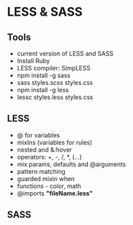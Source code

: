 # LESS & SASS

## Tools

* current version of LESS and SASS
* Install Ruby
* LESS compiler: SimpLESS
* npm install -g sass
* sass styles.scss styles.css
* npm install -g less
* lessc styles.less styles.css

## LESS

* @ for variables
* mixIns (variables for rules)
* nested and &:hover
* operators: +, -, /, *, (...)
* mix params, defaults and @arguments
* pattern matching
* guarded mixin when
* functions - color, math
* @imports __"fileName.less"__

## SASS